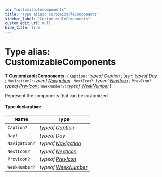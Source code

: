 ```yaml
---
id: "customizablecomponents"
title: "Type alias: CustomizableComponents"
sidebar_label: "CustomizableComponents"
custom_edit_url: null
hide_title: true
---
```


# Type alias: CustomizableComponents

Ƭ **CustomizableComponents**: { `Caption?`: *typeof* [*Caption*](../functions/caption.md) ; `Day?`: *typeof* [*Day*](../functions/day.md) ; `Navigation?`: *typeof* [*Navigation*](../functions/navigation.md) ; `NextIcon?`: *typeof* [*NextIcon*](../functions/nexticon.md) ; `PrevIcon?`: *typeof* [*PrevIcon*](../functions/previcon.md) ; `WeekNumber?`: *typeof* [*WeekNumber*](../functions/weeknumber.md)  }

Represent the components that can be customized.

#### Type declaration:

Name | Type |
------ | ------ |
`Caption?` | *typeof* [*Caption*](../functions/caption.md) |
`Day?` | *typeof* [*Day*](../functions/day.md) |
`Navigation?` | *typeof* [*Navigation*](../functions/navigation.md) |
`NextIcon?` | *typeof* [*NextIcon*](../functions/nexticon.md) |
`PrevIcon?` | *typeof* [*PrevIcon*](../functions/previcon.md) |
`WeekNumber?` | *typeof* [*WeekNumber*](../functions/weeknumber.md) |
